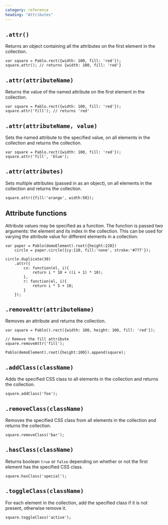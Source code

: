 ```yaml
---
category: reference
heading: "Attributes"
---
```



`.attr()`
--------

Returns an object containing all the attributes on the first element in the collection.

    var square = Pablo.rect({width: 100, fill: 'red'});
    square.attr(); // returns {width: 100, fill: 'red'}


`.attr(attributeName)`
---------------------

Returns the value of the named attribute on the first element in the collection.

    var square = Pablo.rect({width: 100, fill: 'red'});
    square.attr('fill'); // returns 'red'


`.attr(attributeName, value)`
----------------------------

Sets the named attribute to the specified value, on all elements in the collection and returns the collection.

    var square = Pablo.rect({width: 100, fill: 'red'});
    square.attr('fill', 'blue');


`.attr(attributes)`
------------------

Sets multiple attributes (passed in as an object), on all elements in the collection and returns the collection.

    square.attr({fill:'orange', width:50});


Attribute functions
-------------------

Attribute values may be specified as a function. The function is passed two arguments: the element and its index in the collection. This can be used for varying the attribute value for different elements in a collection:

    var paper = Pablo(demoElement).root({height:220})
        circle = paper.circle({cy:110, fill:'none', stroke:'#777'});

    circle.duplicate(30)
        .attr({
            cx: function(el, i){
                return i * 10 + ((i + 1) * 10);
            },
            r: function(el, i){
                return i * 5 + 10;
            }
        });


`.removeAttr(attributeName)`
---------------------------

Removes an attribute and returns the collection.

    var square = Pablo().rect({width: 100, height: 100, fill: 'red'});

    // Remove the fill attribute
    square.removeAttr('fill');

    Pablo(demoElement).root({height:100}).append(square);


`.addClass(className)`
----------------------

Adds the specified CSS class to all elements in the collection and returns the collection.

	square.addClass('foo');


`.removeClass(className)`
----------------------

Removes the specified CSS class from all elements in the collection and returns the collection.

	square.removeClass('bar');


`.hasClass(className)`
----------------------

Returns boolean `true` or `false` depending on whether or not the first element has the specified CSS class.

	square.hasClass('special');


`.toggleClass(className)`
----------------------

For each element in the collection, add the specified class if it is not present, otherwise remove it.

	square.toggleClass('active');
